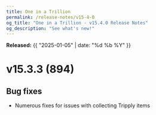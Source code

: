 ```yaml
---
title: One in a Trillion
permalink: /release-notes/v15-4-0
og_title: "One in a Trillion - v15.4.0 Release Notes"
og_description: "See what's new!"
---
```

**Released:** {{ "2025-01-05" | date: "%d %b %Y" }}

# v15.3.3 (894)
## Bug fixes
- Numerous fixes for issues with collecting Tripply items
